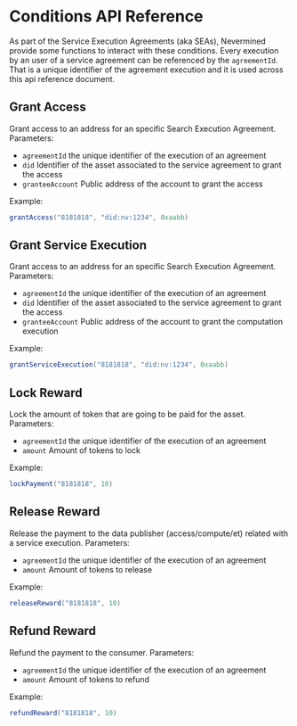 # Conditions API Reference

As part of the Service Execution Agreements (aka SEAs), Nevermined provide some functions to interact with these conditions.
Every execution by an user of a service agreement can be referenced by the `agreementId`. That is a unique identifier of the agreement execution and it is used across this api reference document.

## Grant Access

Grant access to an address for an specific Search Execution Agreement. Parameters:

* `agreementId` the unique identifier of the execution of an agreement
* `did` Identifier of the asset associated to the service agreement to grant the access
* `granteeAccount` Public address of the account to grant the access

Example:

```java
grantAccess("8181818", "did:nv:1234", 0xaabb)
```


## Grant Service Execution

Grant access to an address for an specific Search Execution Agreement. Parameters:

* `agreementId` the unique identifier of the execution of an agreement
* `did` Identifier of the asset associated to the service agreement to grant the access
* `granteeAccount` Public address of the account to grant the computation execution

Example:

```java
grantServiceExecution("8181818", "did:nv:1234", 0xaabb)
```


## Lock Reward

Lock the amount of token that are going to be paid for the asset. Parameters:

* `agreementId` the unique identifier of the execution of an agreement
* `amount` Amount of tokens to lock

Example:

```java
lockPayment("8181818", 10)
```


## Release Reward

Release the payment to the data publisher (access/compute/et) related with a service execution. Parameters:

* `agreementId` the unique identifier of the execution of an agreement
* `amount` Amount of tokens to release

Example:

```java
releaseReward("8181818", 10)
```


## Refund Reward

Refund the payment to the consumer. Parameters:

* `agreementId` the unique identifier of the execution of an agreement
* `amount` Amount of tokens to refund

Example:

```java
refundReward("8181818", 10)
```
